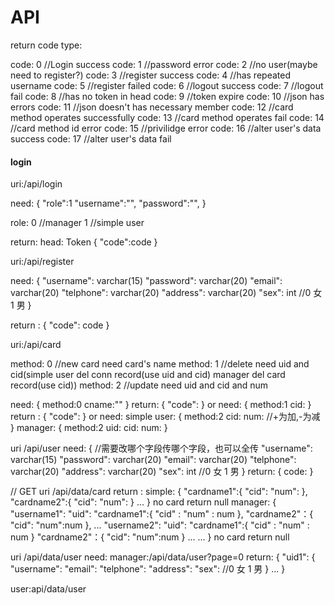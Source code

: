 # API

return code type:

code: 0   //Login success
code: 1   //password error
code: 2   //no user(maybe need to register?)
code: 3   //register success
code: 4   //has repeated username
code: 5   //register failed
code: 6   //logout success
code: 7   //logout fail
code: 8   //has no token in head
code: 9   //token expire 
code: 10  //json has errors
code: 11  //json doesn't has necessary member
code: 12  //card method operates successfully
code: 13  //card method operates fail
code: 14  //card method id error
code: 15  //privilidge error
code: 16  //alter user's data success
code: 17  //alter user's data fail


#### login

uri:/api/login

need:
{
    "role":1
    "username":"",
    "password":"",
}

role:
0   //manager
1   //simple user

return:
head: Token
{
    "code":code
}

uri:/api/register

need:
{
    "username":  varchar(15)
    "password":  varchar(20)
    "email":     varchar(20)
    "telphone":  varchar(20)
    "address":   varchar(20)
    "sex": int   //0 女 1 男
}

return :
{
    "code": code 
}



uri:/api/card


method: 0 //new card need card's name
method: 1 //delete need uid and cid(simple user del conn record(use uid and cid)     manager del card record(use cid))
method: 2 //update need uid and cid and num

need:
{
    method:0
    cname:""
}
return:
{
    "code":
}
or
need:
{
    method:1
    cid:
}
return :
{
    "code":
}
or
need:
simple user:
{
    method:2
    cid:
    num:        //+为加,-为减
}
manager:
{
    method:2
    uid:
    cid:
    num:
}

uri /api/user
need:
{
    //需要改哪个字段传哪个字段，也可以全传
    "username":  varchar(15)
    "password":  varchar(20)
    "email":     varchar(20)
    "telphone":  varchar(20)
    "address":   varchar(20)
    "sex": int   //0 女 1 男
}
return:
{
    code:
}


// GET 
uri /api/data/card
return :
simple:
{
    "cardname1":{
        "cid":
        "num":
    },
    "cardname2":{
        "cid":
        "num":
    }
    ...
}
no card return null
manager:
{
    "username1":
        "uid":
        "cardname1":{
            "cid" : 
            "num" : num
        },
        "cardname2"：{
            "cid":
            "num":num
        },
        ...
    "username2":
        "uid":
        "cardname1":{
            "cid" : 
            "num" : num
        }
        "cardname2"：{
            "cid":
            "num":num
        }
        ...
    ...
}
no card return null

uri /api/data/user
need:
manager:/api/data/user?page=0
return:
{
    "uid1":
    {
        "username":
        "email":
        "telphone":
        "address":
        "sex":  //0 女  1 男
    }
    ...
}

user:api/data/user


